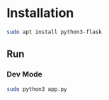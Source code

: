 # Installation
```bash
sudo apt install python3-flask
```

## Run
### Dev Mode
```bash
sudo python3 app.py
```